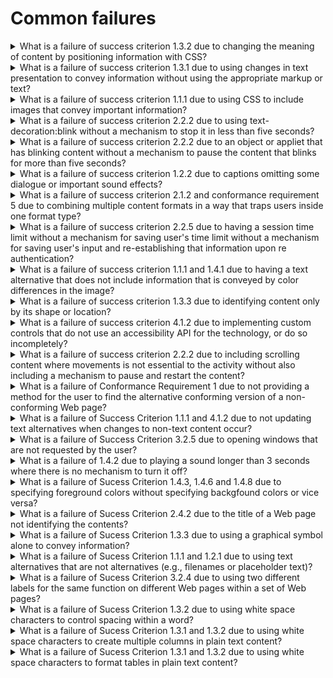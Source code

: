 # Common failures

<details>
  <summary>What is a failure of success criterion 1.3.2 due to changing the meaning of content by positioning information with CSS?</summary>

The describes the failure condition that results when CSS, rather than structural markup, is used to modify the visual layout of the content, and the modified layout changes the meaning of the content. Using the positioningproperties of CSS2, content may be displayed at any position on the user's viewport. The order in which items appear on a screen may be different than the order they are found in the source document. Assistive technologies rely on the source code or other programmatically determined order to render the content in the correct sequence. Thus, it is important not to rely on CSS to programmatically determined reading order.

**Procedure:**

1. Remove the style infromation from the document or turn off use of style sheets in the user agent.
2. Check that the reading order of the contnent is correct and the meaning of the content is preserved.

[More >>](https://www.w3.org/WAI/WCAG22/Techniques/failures/F1)

</details>

<details>
  <summary>What is a failure of success criterion 1.3.1 due to using changes in text presentation to convey information without using the appropriate markup or text?</summary>

The failure occurs when a change in the appearance of text conveys meaning without using appropriate semantic markup. This failure also applies to images of text that are not enclosed in the appropriate semantic markup.

**Procedure:**

1. For images of text:

- Check if any images of text are used to convey structural information of the document.
- Check that the proper semantic structure (e.g., HTML headings) is used with the text to convey the information.

2. For styled text that conveys information:

- Check if there is any styled text that conveys structural information.
- Check that in addition to styling, the proper semantic structure is used with the text to convey the information.

[More >>](https://www.w3.org/WAI/WCAG22/Techniques/failures/F2)

</details>

<details>
  <summary>What is a failure of success criterion 1.1.1 due to using CSS to include images that convey important information?</summary>

The CSS background image property provides a way to include images in the document with CSS without any reference in the HTML code. The CSS background-image property was designed for decorative purposes and it is not possible to associate text alternative with images that are included via CSS. Text alternatives are necessary for people who cannot see images that convey important information. Therefore, it is a failure to use this property to add images to convey important information. This failure would apply equally in a case where the background image was declared in the HTML style attribute, as well as in a case where the background image declaration was created dynamically in a client script.

**Procedure:**

1. Examine all images added to the content via CSS, HTML style attributes, or dynamically in script as background images.
2. Check that the images do not convey important information.
3. If an image does convey important information, the information is provided to assistive technologies and is also available when the CSS image is not displayed.

[More >>](https://www.w3.org/WAI/WCAG22/Techniques/failures/F3)

</details>

<details>
  <summary>What is a failure of success criterion 2.2.2 due to using text-decoration:blink without a mechanism to stop it in less than five seconds?</summary>

CSS defines the blink value for the text-decoration property. When used, it causes any text in elements with this property to blink at a predetermined rate. This cannot be interrupted by the user, nor can it be disabled as a user agent preference. The blinking continues as long as the page is displayed. Therefore, content that uses text-decoration:blink fails the Success Criterion because blinking can continue for more than five seconds.

**Procedure:**

1. Examine inline styles, internal stylesheets, and external stylesheets for the text-decoration property with a value of blink.
2. If the property is used, determine if the ID class, or element identified by selectors on which this property is defined are used in the document.

[More >>](https://www.w3.org/WAI/WCAG22/Techniques/failures/F4)

</details>

<details>
  <summary>What is a failure of success criterion 2.2.2 due to an object or appliet that has blinking content without a mechanism to pause the content that blinks for more than five seconds?</summary>

When content that is rendered by a plug-in or contained in an applet blinks, there may be no way for the user agent to pause the blinking. If neither the plug-in, applet, nor the content itself provides a mechanism to pause the content the user may not have sufficient time to read the content between blinks or it may be so distracting that the user will not be able to read other content on the page.

**Procedure:**

1. Determine if the content continues to blink for longer than 5 seconds.
2. Determine if there is a means to pause the blinking content.

[More >>](https://www.w3.org/WAI/WCAG22/Techniques/failures/F7)

</details>

<details>
  <summary>What is a failure of success criterion 1.2.2 due to captions omitting some dialogue or important sound effects?</summary>

This describes a failure condition for all techniques involving captions. If the "caption" does not include all of the dialogue (eigher verbatim or in essence) as well as all important sounds then the 'Captions' are not real captions.

**Procedure:**

1. View the material with captioning turned on.
2. Check that all dialogue is accompanied by a caption.
3. Check that all important sounds are captioned.

[More >>](https://www.w3.org/WAI/WCAG22/Techniques/failures/F8)

</details>

<details>
  <summary>What is a failure of success criterion 2.1.2 and conformance requirement 5 due to combining multiple content formats in a way that traps users inside one format type?</summary>

When content includes miltiple formats, one or more user agent or plug-ins are often needed in order to successfully present the content to users. For example, a page that includes HTML, SVG, SMIL and XFroms may require a browser to load as many as three different plug-ins in order for a user to successfully interact with the content. Some plug-ins create a common situation in which the keyboard focus can become "stuck" in a plug-in, leaving a keyboard-only user with no way to return to the other content.

**Procedure:**

1. Using a keyboard, navigate through the content.
2. Check to see that the keyboard focus is not "trapped" and it is possible to move keyboard focus out of the plug-in content without closing the user agent or restarting the system.

[More >>](https://www.w3.org/WAI/WCAG22/Techniques/failures/F10)

</details>

<details>
  <summary>What is a failure of success criterion 2.2.5 due to having a session time limit without a mechanism for saving user's time limit without a mechanism for saving user's input and re-establishing that information upon re authentication?</summary>

Web servers that require user authentication usually have a session mechanism in which a session times out after a period of inactivity from the user. This is sometimes done for security reasons, to protect users who are assumed to have left their computer expsed in a state where someone could do something harmful to them such as transfer bank funds or make an unauthorized purchase. Users with disabilities may actually still be working to complete the form as it may take them longer to complete the form than would normally be expected Upon re-authentication, if the state of users' sessions are not restored, including all data that had been previously entered into the form, they will have to start over. And for these users, it is likely that the session will time out again before they can complete the form. This sets up a situation where a user who needs more time to complete the form can never complete it.

**Procedure:**

1. Provide user input as required but allow the session to time out, then submit the form.
2. When requested, re-authenticate with the server.
3. Determine if the function is performed using the previously submitted data.

[More >>](https://www.w3.org/WAI/WCAG22/Techniques/failures/F12)

</details>

<details>
  <summary>What is a failure of success criterion 1.1.1 and 1.4.1 due to having a text alternative that does not include information that is conveyed by color differences in the image?</summary>

The objective of this technique is to describe the failure that occurs when an image uses color differences to convey information, but the text alternative for the image does not convey that information. This can cause problems for people who are blind or colorblind because they will not be able to perceive the information conveyed by the color differences.

**Procedure:**

1. Check that the information conveyed by color differences is not included in the text alternative for the image.

[More >>](https://www.w3.org/WAI/WCAG22/Techniques/failures/F13)

</details>

<details>
  <summary>What is a failure of success criterion 1.3.3 due to identifying content only by its shape or location?</summary>

The objective of this technique is to show how indentifying content only by its visual shape or location makes content difficult to understand and operate. When only visual identification or location is used, users with visual disabilities may find it difficult to locate content since they cannot see the screen or may perceive only a small portion of the screen at one time. Also, location of content can vary if page layout varies due to variations in font, window, or screen size.

**Procedure:**

1. Examine the Web page for textual references to content within the Web page.
2. Check that the references do not rely on only the visual shape or location of the content.

[More >>](https://www.w3.org/WAI/WCAG22/Techniques/failures/F14)

</details>

<details>
  <summary>What is a failure of success criterion 4.1.2 due to implementing custom controls that do not use an accessibility API for the technology, or do so incompletely?</summary>

When standard controls from accessible technologies are used, they usually are programmed in a way that uses and supports the accessibility API. However, when custom controls are created, it is up to the control's author to ensure that the control is correctly exposed to users via the platform's accessibility API. If this is not done, then assistive technologies will not be able to understand what the control is or how to operate it or may not even know of its existence.

**Procedure:**

1. Using the accessibility checker for the technology (or if that is not available, inspect the code using a browser's developer tools, or test with an assistive technology), check the controls to see if they support the accessibility API.

[More >>](https://www.w3.org/WAI/WCAG22/Techniques/failures/F15)

</details>

<details>
  <summary>What is a failure of success criterion 2.2.2 due to including scrolling content where movements is not essential to the activity without also including a mechanism to pause and restart the content?</summary>

In this failure technique, there is moving or scrolling content that cannot be paused and resumed by users. In this case, some users with low vision or congnitive disabilities will not be able to perceive the content.

**Procedure:**

1. Check that a mechanism is provided in the Web page or user agent to pause moving or scrolling content.
2. Use the puse mechanism to pause the moving or scrolling content.
3. Check that the moving or scrolling has stopped and does not restart by itself.
4. Check that a mechanism is provided in the Web page or user agent to restart the paused content.
5. Use the restart mechanism provided to restart the moving content.
6. Check that the movement or scrolling has resumed from the point where it was stopped.

[More >>](https://www.w3.org/WAI/WCAG22/Techniques/failures/F16)

</details>

<details>
  <summary>What is a failure of Conformance Requirement 1 due to not providing a method for the user to find the alternative conforming version of a non-conforming Web page?</summary>

This failure technique describes the situation in which an alternate, conforming version of the content is provided, but there is no direct way for a user to tell that it is available or where to find it. Such content fails the Success Criterion because the user cannot find the conforming version.

**Procedure:**

1. Identify a nonconforming page that has an alternative conforming version.
2. Determine if the nonconforming page provides a link to the conforming version.

[More >>](https://www.w3.org/WAI/WCAG22/Techniques/failures/F19)

</details>

<details>
  <summary>What is a failure of Success Criterion 1.1.1 and 4.1.2 due to not updating text alternatives when changes to non-text content occur?</summary>

This objective of this failure conditions is to address situations where the non-text content is updated, but the text alternative is not updated at the same time. If the text in the text alternative cannot still be used in place of the non-text content without losing information or function, then it fails because it is no longer a text alternative for the non-text content.

**Procedure:**

1. Check each text alternative to see if it is describing content other than the currently displayed non text content.

[More >>](https://www.w3.org/WAI/WCAG22/Techniques/failures/F20)

</details>

<details>
  <summary>What is a failure of Success Criterion 3.2.5 due to opening windows that are not requested by the user?</summary>

Failure due to opening new windows when the user does not expect them. New windows take the focus away from what the user is reading or doing. This is fine when the user has intacted with a piece of User Interface and expects to get a new window, such as an options dialogue. The failure comes when pop-ups appear unexpectedly.

**Procedure:**

1. Load the Web page.
2. Check if new (additional) windows open.
3. Find every actionalbe lement, such as links and buttons, in the Web page.
4. Activate each element.
5. Check if activation the element opens a new window.
6. Check if elements that open new windows have associated text saying that will happen. The text can be displayed in the link, or available through a hidden association such as an HTML title attribute.

[More >>](https://www.w3.org/WAI/WCAG22/Techniques/failures/F22)

</details>

<details>
  <summary>What is a failure of 1.4.2 due to playing a sound longer than 3 seconds where there is no mechanism to turn it off?</summary>

This describes a failure condition for Success Criteria involving sound. If sound does not turn off automatically within 3 seconds and there is no way to turn the sound off, independently from the overall system volume level, then Success Criterion 1.4.2 would not be met. The sound would fall within this failure condition.

**Procedure:**

1. Check tat there is a mechanism, independent from the overall system volume control, to turn off any sound that plays automatically for more than three seconds.

[More >>](https://www.w3.org/WAI/WCAG22/Techniques/failures/F23)

</details>

<details>
  <summary>What is a failure of Sucess Criterion 1.4.3, 1.4.6 and 1.4.8 due to specifying foreground colors without specifying backgfound colors or vice versa?</summary>

Users with vision loss or congnitive, language and learning challenges often prefer specific foreground and background color combinations. In some cases, individuals with low vision will find it much easier to see a Web page that has white text on a back background, and they may have set their user agent to present this contrast. Many user agent make it possible for users to choose apreference about the foreground or background colors they would like to see without overriding all author-specified styles. This makes it possible for users to view pages where colors have not been specified by the author in their preferred color combination.

**Procedure:**

1. Examine the code of the Web page.
2. Check to see if an author-specified foreground color is present.
3. Check to see if an author-specified background color is present.

[More >>](https://www.w3.org/WAI/WCAG22/Techniques/failures/F24)

</details>

<details>
  <summary>What is a failure of Sucess Criterion 2.4.2 due to the title of a Web page not identifying the contents?</summary>

This describes a failure condition when the Web page has a title, but the title does not identify the contents or purpose of the Web page.

**Procedure:**

1. Check whether the title of each Web page identifies the contents or purpose of the Web page.

[More >>](https://www.w3.org/WAI/WCAG22/Techniques/failures/F25)

</details>

<details>
  <summary>What is a failure of Sucess Criterion 1.3.3 due to using a graphical symbol alone to convey information?</summary>

The objective of this technique is to show how using a graphical symbol to convey information can make content difficult to comprehend. A graphical symbol may be an image, an image of text or a pictorial or decorative character symbol which imparts information nonverbally. Examples of graphical symbols include an image of a red circle with a line through it a 'smiley' face, or a glyph which represents a check mark, arrow, or other symbol but is not the character with that meaning.

**Procedure:**

1. Check whether there are other means to determine the information conveyed by the non-text marks.

[More >>](https://www.w3.org/WAI/WCAG22/Techniques/failures/F26)

</details>

<details>
  <summary>What is a failure of Sucess Criterion 1.1.1 and 1.2.1 due to using text alternatives that are not alternatives (e.g., filenames or placeholder text)?</summary>

This describes a failure condition for all techniques involving text alternatives. If the text in the "text alternative" connot be used in place of the non-text content without losing information or function then alternative to the non-text content.

**Procedure:**

1. Check each text alternative to see if it is not actually a text alternative for the non-text content.

[More >>](https://www.w3.org/WAI/WCAG22/Techniques/failures/F30)

</details>

<details>
  <summary>What is a failure of Sucess Criterion 3.2.4 due to using two different labels for the same function on different Web pages within a set of Web pages?</summary>

Components that have the same function in different Web pages are more easily recognized if they are labeled consistently. If the naming is not consistent, some users may get confused.

**Procedure:**

1. In a set of Web pages, find components with the same function that are repeated in miltiple Web pages.
2. For each component with the same function found in step #1, check that the naming is consistent.

[More >>](https://www.w3.org/WAI/WCAG22/Techniques/failures/F31)

</details>

<details>
  <summary>What is a failure of Sucess Criterion 1.3.2 due to using white space characters to control spacing within a word?</summary>

The objective of this technique is to describe how using white space characters, such as space, tab, line break, or carriage return, to format individual words visually can be a failure to present meaningful sequences properly. When blank caracters are inserted to control letter spacing within a word, they may change the interpretation of the word or cause it not to be programmatically recognized as a single word.

**Procedure:**

1. Check wheter any words in the text of the content contain white space characters.

[More >>](https://www.w3.org/WAI/WCAG22/Techniques/failures/F32)

</details>

<details>
  <summary>What is a failure of Sucess Criterion 1.3.1 and 1.3.2 due to using white space characters to create multiple columns in plain text content?</summary>

The objective of this technique is to describe how using white space characters, such as space, tab, line break, or carriage return, to format columns of data in text content is a failure to use structure properly. Assistive technologies will interpret content in the reading order of the current language. Using white space characters to create multiple columns does not provide the information in a natural reading order. Thus, the assistive technology user will not be presented with the information in an understandable manner.

**Procedure:**

1. Examine the document for data or information presented in columnar format.
2. Check whether the columns are created using white space characters to lay out the information.

[More >>](https://www.w3.org/WAI/WCAG22/Techniques/failures/F33)

</details>

<details>
  <summary>What is a failure of Sucess Criterion 1.3.1 and 1.3.2 due to using white space characters to format tables in plain text content?</summary>

The objective of this technique is to describe how using white space characters, such as space, tab, line break, or carriage return, to format tables in text content is a failure to use structure properly. When tables are created in this manner there is no way to indicate that a cell is intended to be a header cell, no way to associate the table header cells with the table data cells, or to navigate directly to a particular cell in a table.

**Procedure:**

1. Examine the document for visually formatted tables.
2. Check whether the tables are created using white space characters to layout the tabular data.

[More >>](https://www.w3.org/WAI/WCAG22/Techniques/failures/F33)

</details>
